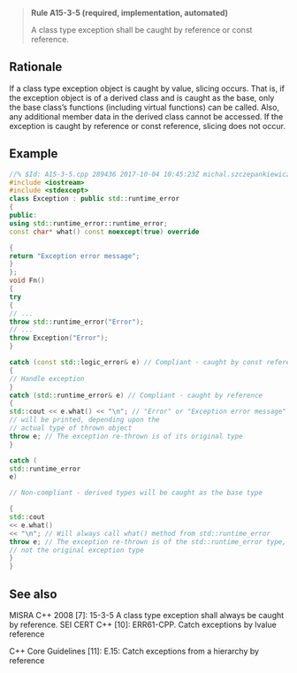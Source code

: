 > **Rule A15-3-5 (required, implementation, automated)**
>
> A class type exception shall be caught by reference or const reference.

## Rationale

If a class type exception object is caught by value, slicing occurs. That is, if the
exception object is of a derived class and is caught as the base, only the base class’s
functions (including virtual functions) can be called. Also, any additional member data
in the derived class cannot be accessed. If the exception is caught by reference or
const reference, slicing does not occur.

## Example

```cpp
//% $Id: A15-3-5.cpp 289436 2017-10-04 10:45:23Z michal.szczepankiewicz $
#include <iostream>
#include <stdexcept>
class Exception : public std::runtime_error
{
public:
using std::runtime_error::runtime_error;
const char* what() const noexcept(true) override

{
return "Exception error message";
}
};
void Fn()
{
try
{
// ...
throw std::runtime_error("Error");
// ...
throw Exception("Error");
}

catch (const std::logic_error& e) // Compliant - caught by const reference
{
// Handle exception
}
catch (std::runtime_error& e) // Compliant - caught by reference
{
std::cout << e.what() << "\n"; // "Error" or "Exception error message"
// will be printed, depending upon the
// actual type of thrown object
throw e; // The exception re-thrown is of its original type
}

catch (
std::runtime_error
e)

// Non-compliant - derived types will be caught as the base type

{
std::cout
<< e.what()
<< "\n"; // Will always call what() method from std::runtime_error
throw e; // The exception re-thrown is of the std::runtime_error type,
// not the original exception type
}
}

```

## See also

MISRA C++ 2008 [7]: 15-3-5 A class type exception shall always be caught by
reference.
SEI CERT C++ [10]: ERR61-CPP. Catch exceptions by lvalue reference

C++ Core Guidelines [11]: E.15: Catch exceptions from a hierarchy by reference
